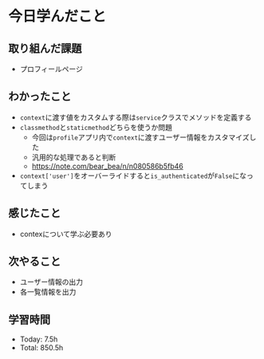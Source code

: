 # 今日学んだこと
## 取り組んだ課題
- プロフィールページ
## わかったこと
- `context`に渡す値をカスタムする際は`service`クラスでメソッドを定義する
- `classmethod`と`staticmethod`どちらを使うか問題
    - 今回は`profile`アプリ内で`context`に渡すユーザー情報をカスタマイズした
    - 汎用的な処理であると判断
    - https://note.com/bear_bea/n/n080586b5fb46
- `context['user']`をオーバーライドすると`is_authenticated`が`False`になってしまう
## 感じたこと
- contexについて学ぶ必要あり
## 次やること
- ユーザー情報の出力
- 各一覧情報を出力
## 学習時間
- Today: 7.5h
- Total: 850.5h